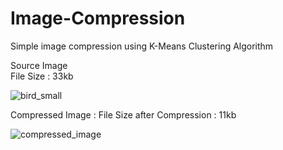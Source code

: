 # Image-Compression
Simple image compression using K-Means Clustering Algorithm
  
  
  Source Image  
  File Size : 33kb
  
  ![bird_small](https://github.com/user-attachments/assets/4f8f0bc7-ffdb-4f24-b9f8-7cd7b66dde04)

  
  Compressed Image : 
  File Size after Compression : 11kb

  
  ![compressed_image](https://github.com/user-attachments/assets/66d8f29b-9f15-4a61-bd00-c12c5fa7e03b)

